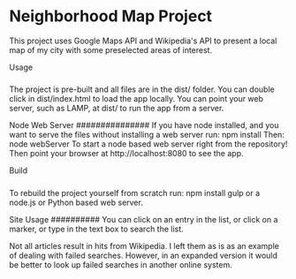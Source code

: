 Neighborhood Map Project
========================

This project uses Google Maps API and Wikipedia's API to present a local map of my city with some preselected areas of interest.

Usage
#####
The project is pre-built and all files are in the dist/ folder.
You can double click in dist/index.html to load the app locally.
You can point your web server, such as LAMP, at dist/ to run the app from a server.

Node Web Server
###############
If you have node installed, and you want to serve the files without installing a web server run:
    npm install
Then:
    node webServer
To start a node based web server right from the repository!
Then point your browser at http://localhost:8080 to see the app.

Build
#####

To rebuild the project yourself from scratch run:
    npm install
    gulp
or a node.js or Python based web server.

Site Usage
##########
You can click on an entry in the list,
or click on a marker,
or type in the text box to search the list.

Not all articles result in hits from Wikipedia. I left them as is as an example of dealing with failed searches. However, in an expanded version it would be better to look up failed searches in another online system.
